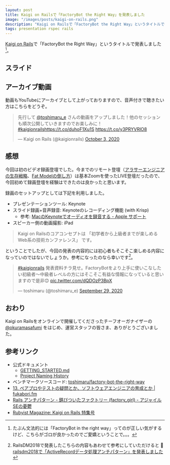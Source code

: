 ```yaml
---
layout: post
title: Kaigi on Railsで「FactoryBot the Right Way」を発表しました
image: "/images/posts/kaigi-on-rails.png"
description: "Kaigi on Railsで「FactoryBot the Right Way」というタイトルで発表しました。動画もYouTubeにアーカイブとして上がっておりますので、音声付きで聴きたい方はこちらをどうぞ。"
tags: presentation rspec rails
---
```


[Kaigi on Rails](https://kaigionrails.org/)で「FactoryBot the Right Way」というタイトルで発表しました[^1]。

## スライド

<script async class="speakerdeck-embed" data-id="8084985a97ce4b6685d8528388da9779" data-ratio="1.77777777777778" src="//speakerdeck.com/assets/embed.js"></script>

## アーカイブ動画

動画もYouTubeにアーカイブとして上がっておりますので、音声付きで聴きたい方はこちらをどうぞ。

<blockquote class="twitter-tweet"><p lang="ja" dir="ltr">先行して <a href="https://twitter.com/toshimaru_e?ref_src=twsrc%5Etfw">@toshimaru_e</a> さんの動画をアップしました！他のセッションも順次公開していきますのでお楽しみに！ <a href="https://twitter.com/hashtag/kaigionrails?src=hash&amp;ref_src=twsrc%5Etfw">#kaigionrails</a><a href="https://t.co/duhoF1Xu1S">https://t.co/duhoF1Xu1S</a> <a href="https://t.co/y3PRYVRlO8">https://t.co/y3PRYVRlO8</a></p>&mdash; Kaigi on Rails (@kaigionrails) <a href="https://twitter.com/kaigionrails/status/1312397413592653824?ref_src=twsrc%5Etfw">October 3, 2020</a></blockquote> <script async src="https://platform.twitter.com/widgets.js" charset="utf-8"></script>

## 感想

今回は初のビデオ録画登壇でした。今までのリモート登壇（[アラサーエンジニアの生存戦略](/career-strategy-for-around-thirty-engineer/)、[Fat Modelの倒し方](/how-to-deal-with-fat-model/)）は基本Zoomを使ったLIVE登壇だったので、今回初めて録画登壇を経験はできたのは良かったと思います。

録画のセットアップとしては下記を利用しました。

- プレゼンテーションツール: Keynote
- スライド録画+音声録音: Keynoteのレコーディング機能 (with Krisp)
  - 参考: [MacのKeynoteでオーディオを録音する - Apple サポート](https://support.apple.com/ja-jp/guide/keynote/tan8a5df9cc5/mac)
- スピーカー側の動画撮影: iPad

> Kaigi on Railsのコアコンセプトは 「初学者から上級者までが楽しめるWeb系の技術カンファレンス」 です。

ということでしたが、今回の発表の内容的には初心者もそこそこ楽しめる内容になっていのではないでしょうか。参考になったのなら幸いです[^2]。

<blockquote class="twitter-tweet" data-conversation="none"><p lang="ja" dir="ltr"><a href="https://twitter.com/hashtag/kaigionrails?src=hash&amp;ref_src=twsrc%5Etfw">#kaigionrails</a> 発表資料チラ見せ。FactoryBotをより上手に使いこなしたい初級者〜中級者レベルの方にはそこそこ有益な情報になっていると思いますので是非😊 <a href="https://t.co/dQDOzP3BpX">pic.twitter.com/dQDOzP3BpX</a></p>&mdash; toshimaru (@toshimaru_e) <a href="https://twitter.com/toshimaru_e/status/1311079864070369280?ref_src=twsrc%5Etfw">September 29, 2020</a></blockquote> <script async src="https://platform.twitter.com/widgets.js" charset="utf-8"></script>

## おわり

Kaigi on Railsをオンラインで開催してくださったチーフオーガナイザーの [@okuramasafumi](https://twitter.com/okuramasafumi) をはじめ、運営スタッフの皆さま、ありがとうございました。

## 参考リンク

- 公式ドキュメント
  - [GETTING_STARTED.md](https://github.com/thoughtbot/factory_bot/blob/master/GETTING_STARTED.md)
  - [Project Naming History](https://github.com/thoughtbot/factory_bot/blob/master/NAME.md)
- ベンチマークソースコード: [toshimaru/factory-bot-the-right-way](https://github.com/toshimaru/factory-bot-the-right-way)
- [13. ペアプロやテストの疑問とか、ソフトウェアエンジニアの育成とか \| fukabori.fm](https://fukabori.fm/episode/13)
- [Rails アンチパターン - 錆びついたファクトリー (factory_girl) - アジャイルSEの憂鬱](https://sinsoku.hatenablog.com/entry/2017/04/09/214728)
- [Rubyist Magazine: Kaigi on Rails 特集号](https://magazine.rubyist.net/articles/kaigi_on_rails/index.html)

[^1]: たぶん文法的には「FactoryBot in the right way」ってのが正しい気がするけど、こちらがゴロが良かったのでご愛嬌ということで。。。
[^2]: RailsDM2018で発表したこちらの内容もあわせて参考にしていただけると :pray: [railsdm2018で「ActiveRecordデータ処理アンチパターン」を発表しました](/rdm2018-active-record-anti-patterns/)
